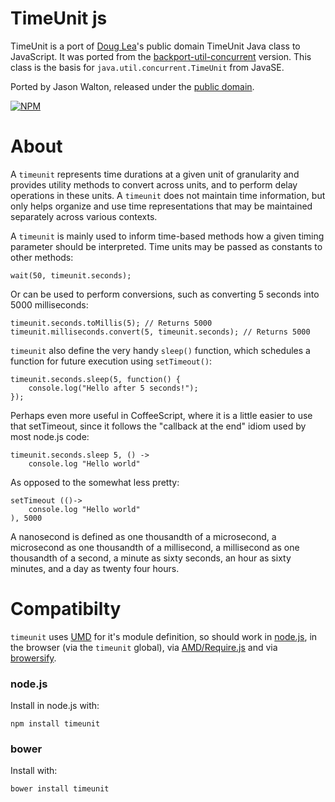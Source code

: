 TimeUnit js
======================

TimeUnit is a port of [Doug Lea](http://g.oswego.edu/)'s public domain TimeUnit Java class
to JavaScript.  It was ported from the
[backport-util-concurrent](http://backport-jsr166.sourceforge.net/) version.
This class is the basis for `java.util.concurrent.TimeUnit` from JavaSE.

Ported by Jason Walton, released under the
[public domain](http://creativecommons.org/licenses/publicdomain).

[![NPM](https://nodei.co/npm/timeunit.png?downloads=true&stars=true)](https://nodei.co/npm/timeunit/)

About
=====

A `timeunit` represents time durations at a given unit of
granularity and provides utility methods to convert across units,
and to perform delay operations in these units.  A
`timeunit` does not maintain time information, but only
helps organize and use time representations that may be maintained
separately across various contexts.

A `timeunit` is mainly used to inform time-based methods
how a given timing parameter should be interpreted.  Time units may be passed as constants
to other methods:

    wait(50, timeunit.seconds);

Or can be used to perform conversions, such as converting 5 seconds into 5000 milliseconds:

    timeunit.seconds.toMillis(5); // Returns 5000
    timeunit.milliseconds.convert(5, timeunit.seconds); // Returns 5000

`timeunit` also define the very handy `sleep()` function, which schedules a function for future
execution using `setTimeout()`:

    timeunit.seconds.sleep(5, function() {
        console.log("Hello after 5 seconds!");
    });

Perhaps even more useful in CoffeeScript, where it is a little easier to use that setTimeout, since
it follows the "callback at the end" idiom used by most node.js code:

    timeunit.seconds.sleep 5, () ->
        console.log "Hello world"

As opposed to the somewhat less pretty:

    setTimeout (()->
        console.log "Hello world"
    ), 5000

A nanosecond is defined as one thousandth of a microsecond, a microsecond as one thousandth of a
millisecond, a millisecond as one thousandth of a second, a minute as sixty seconds, an hour as
sixty minutes, and a day as twenty four hours.

Compatibilty
============

`timeunit` uses [UMD](https://github.com/umdjs/umd) for it's module definition, so should work in
[node.js](http://nodejs.org/), in the browser (via the `timeunit` global), via
[AMD/Require.js](http://requirejs.org/) and via [browersify](http://browserify.org/).

### node.js

Install in node.js with:

    npm install timeunit

### bower

Install with:

    bower install timeunit
